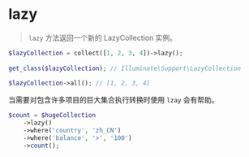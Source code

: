 # lazy

> `lazy` 方法返回一个新的 LazyCollection 实例。

```php
$lazyCollection = collect([1, 2, 3, 4])->lazy();
 
get_class($lazyCollection); // Illuminate\Support\LazyCollection
 
$lazyCollection->all(); // [1, 2, 3, 4]
```

当需要对包含许多项目的巨大集合执行转换时使用 `lzay` 会有帮助。

```php
$count = $hugeCollection
    ->lazy()
    ->where('country', 'zh_CN')
    ->where('balance', '>', '100')
    ->count();
```